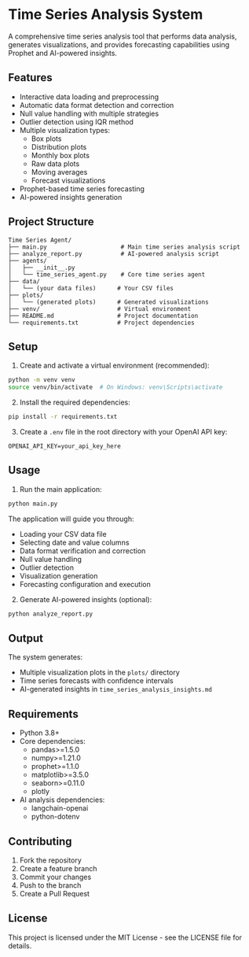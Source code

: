 # Time Series Analysis System

A comprehensive time series analysis tool that performs data analysis, generates visualizations, and provides forecasting capabilities using Prophet and AI-powered insights.

## Features

- Interactive data loading and preprocessing
- Automatic data format detection and correction
- Null value handling with multiple strategies
- Outlier detection using IQR method
- Multiple visualization types:
  - Box plots
  - Distribution plots
  - Monthly box plots
  - Raw data plots
  - Moving averages
  - Forecast visualizations
- Prophet-based time series forecasting
- AI-powered insights generation

## Project Structure

```
Time Series Agent/
├── main.py                     # Main time series analysis script
├── analyze_report.py           # AI-powered analysis script
├── agents/
│   ├── __init__.py
│   └── time_series_agent.py    # Core time series agent
├── data/
│   └── (your data files)      # Your CSV files
├── plots/
│   └── (generated plots)      # Generated visualizations
├── venv/                      # Virtual environment
├── README.md                  # Project documentation
└── requirements.txt           # Project dependencies
```

## Setup

1. Create and activate a virtual environment (recommended):
```bash
python -m venv venv
source venv/bin/activate  # On Windows: venv\Scripts\activate
```

2. Install the required dependencies:
```bash
pip install -r requirements.txt
```

3. Create a `.env` file in the root directory with your OpenAI API key:
```
OPENAI_API_KEY=your_api_key_here
```

## Usage

1. Run the main application:
```bash
python main.py
```

The application will guide you through:
- Loading your CSV data file
- Selecting date and value columns
- Data format verification and correction
- Null value handling
- Outlier detection
- Visualization generation
- Forecasting configuration and execution

2. Generate AI-powered insights (optional):
```bash
python analyze_report.py
```

## Output

The system generates:
- Multiple visualization plots in the `plots/` directory
- Time series forecasts with confidence intervals
- AI-generated insights in `time_series_analysis_insights.md`

## Requirements

- Python 3.8+
- Core dependencies:
  - pandas>=1.5.0
  - numpy>=1.21.0
  - prophet>=1.1.0
  - matplotlib>=3.5.0
  - seaborn>=0.11.0
  - plotly
- AI analysis dependencies:
  - langchain-openai
  - python-dotenv

## Contributing

1. Fork the repository
2. Create a feature branch
3. Commit your changes
4. Push to the branch
5. Create a Pull Request

## License

This project is licensed under the MIT License - see the LICENSE file for details. 